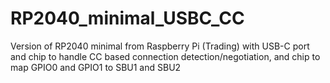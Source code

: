 # RP2040_minimal_USBC_CC
Version of RP2040 minimal from Raspberry Pi (Trading) with USB-C port and chip to handle CC based connection detection/negotiation, and chip to map GPIO0 and GPIO1 to SBU1 and SBU2
